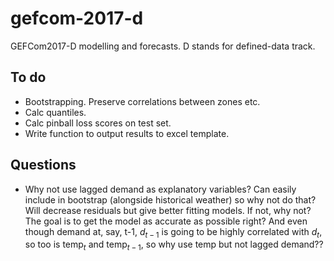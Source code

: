 # gefcom-2017-d
GEFCom2017-D modelling and forecasts. D stands for defined-data track.

## To do

* Bootstrapping. Preserve correlations between zones etc.
* Calc quantiles.
* Calc pinball loss scores on test set.
* Write function to output results to excel template.

## Questions

* Why not use lagged demand as explanatory variables? Can easily include in bootstrap (alongside historical weather) so why not do that? Will decrease residuals but give better fitting models. If not, why not? The goal is to get the model as accurate as possible right? And even though demand at, say, t-1, $d_{t-1}$ is going to be highly correlated with $d_t$, so too is $\text{temp}_t$ and $\text{temp}_{t-1}$, so why use temp but not lagged demand??